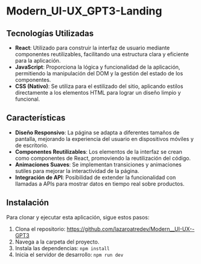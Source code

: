 # Modern_UI-UX_GPT3-Landing

## Tecnologías Utilizadas  

- **React**: Utilizado para construir la interfaz de usuario mediante componentes reutilizables, facilitando una estructura clara y eficiente para la aplicación.  
- **JavaScript**: Proporciona la lógica y funcionalidad de la aplicación, permitiendo la manipulación del DOM y la gestión del estado de los componentes.  
- **CSS (Nativo)**: Se utiliza para el estilizado del sitio, aplicando estilos directamente a los elementos HTML para lograr un diseño limpio y funcional.  

## Características  

- **Diseño Responsivo**: La página se adapta a diferentes tamaños de pantalla, mejorando la experiencia del usuario en dispositivos móviles y de escritorio.  
- **Componentes Reutilizables**: Los elementos de la interfaz se crean como componentes de React, promoviendo la reutilización del código.  
- **Animaciones Suaves**: Se implementan transiciones y animaciones sutiles para mejorar la interactividad de la página.  
- **Integración de API**: Posibilidad de extender la funcionalidad con llamadas a APIs para mostrar datos en tiempo real sobre productos.  

## Instalación  

Para clonar y ejecutar esta aplicación, sigue estos pasos:  

1. Clona el repositorio: https://github.com/lazaroatredev/Modern__UI-UX--GPT3
2. Navega a la carpeta del proyecto.  
3. Instala las dependencias: `npm install`  
4. Inicia el servidor de desarrollo: `npm run dev`